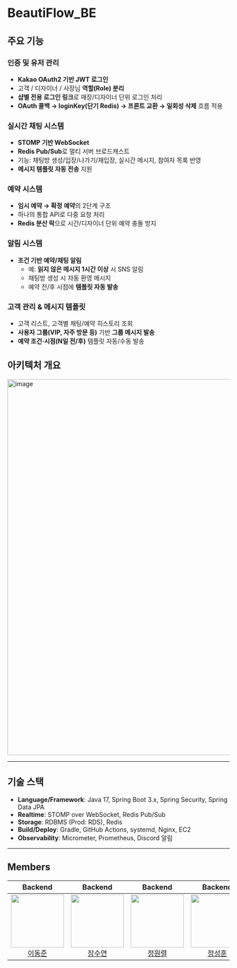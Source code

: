 # BeautiFlow_BE

## 주요 기능
### 인증 및 유저 관리
- **Kakao OAuth2 기반 JWT 로그인**
- 고객 / 디자이너 / 사장님 **역할(Role) 분리**
- **샵별 전용 로그인 링크**로 매장/디자이너 단위 로그인 처리
- **OAuth 콜백 → loginKey(단기 Redis) → 프론트 교환 → 일회성 삭제** 흐름 적용  

### 실시간 채팅 시스템
- **STOMP 기반 WebSocket**
- **Redis Pub/Sub**로 멀티 서버 브로드캐스트
- 기능: 채팅방 생성/입장/나가기/재입장, 실시간 메시지, 참여자 목록 반영
- **메시지 템플릿 자동 전송** 지원

### 예약 시스템
- **임시 예약 → 확정 예약**의 2단계 구조
- 하나의 통합 API로 다중 요청 처리
- **Redis 분산 락**으로 시간/디자이너 단위 예약 충돌 방지

### 알림 시스템
- **조건 기반 예약/채팅 알림**
  - 예: **읽지 않은 메시지 1시간 이상** 시 SNS 알림
  - 채팅방 생성 시 자동 환영 메시지
  - 예약 전/후 시점에 **템플릿 자동 발송**

### 고객 관리 & 메시지 템플릿
- 고객 리스트, 고객별 채팅/예약 히스토리 조회
- **사용자 그룹(VIP, 자주 방문 등)** 기반 **그룹 메시지 발송**
- **예약 조건·시점(N일 전/후)** 템플릿 자동/수동 발송

## 아키텍처 개요
<img width="1410" height="852" alt="image" src="https://github.com/user-attachments/assets/b3ef35ad-966f-492e-8919-a88c9c355782" />

---

## 기술 스택
- **Language/Framework**: Java 17, Spring Boot 3.x, Spring Security, Spring Data JPA
- **Realtime**: STOMP over WebSocket, Redis Pub/Sub
- **Storage**: RDBMS (Prod: RDS), Redis
- **Build/Deploy**: Gradle, GitHub Actions, systemd, Nginx, EC2
- **Observability**: Micrometer, Prometheus, Discord 알림

---
## Members
| Backend | Backend | Backend | Backend | Backend |
|:--:|:--:|:--:|:--:|:--:|
| <a href="https://github.com/dongjune8931"><img src="https://avatars.githubusercontent.com/u/164463609?v=4" width="120" height="120" /></a><br/><a href="https://github.com/dongjune8931">이동준</a> | <a href="https://github.com/ally010314"><img src="https://avatars.githubusercontent.com/u/177901876?v=4" width="120" height="120" /></a><br/><a href="https://github.com/ally010314">장수연</a> | <a href="https://github.com/Jeong-Ryeol"><img src="https://avatars.githubusercontent.com/u/188818480?v=4" width="120" height="120" /></a><br/><a href="https://github.com/Jeong-Ryeol">정원렬</a> | <a href="https://github.com/Mode1221"><img src="https://avatars.githubusercontent.com/u/81965868?v=4" width="120" height="120" /></a><br/><a href="https://github.com/Mode1221">정성훈</a> | <a href="https://github.com/bbandm"><img src="https://avatars.githubusercontent.com/u/134187969?v=4" width="120" height="120" /></a><br/><a href="https://github.com/bbandm">황지은</a> |

